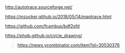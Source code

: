 http://autotrace.sourceforge.net/

https://mzucker.github.io/2018/05/14/maptrace.html

https://github.com/fcambus/bdf2sfd

https://phqb.github.io/circle_drawing/
> https://news.ycombinator.com/item?id=30530376
